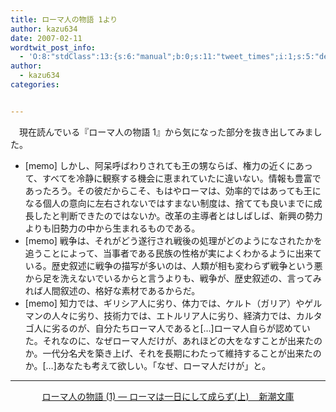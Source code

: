 ```yaml
---
title: ローマ人の物語 1より
author: kazu634
date: 2007-02-11
wordtwit_post_info:
  - 'O:8:"stdClass":13:{s:6:"manual";b:0;s:11:"tweet_times";i:1;s:5:"delay";i:0;s:7:"enabled";i:1;s:10:"separation";s:2:"60";s:7:"version";s:3:"3.7";s:14:"tweet_template";b:0;s:6:"status";i:2;s:6:"result";a:0:{}s:13:"tweet_counter";i:2;s:13:"tweet_log_ids";a:1:{i:0;i:2787;}s:9:"hash_tags";a:0:{}s:8:"accounts";a:1:{i:0;s:7:"kazu634";}}'
author:
  - kazu634
categories:


---
```

<div class="section">
<p>
    　現在読んでいる『ローマ人の物語 1』から気になった部分を抜き出してみました。
</p>
  
<ul>
<li>
      [memo] しかし、阿呆呼ばわりされても王の甥ならば、権力の近くにあって、すべてを冷静に観察する機会に恵まれていたに違いない。情報も豊富であったろう。その彼だからこそ、もはやローマは、効率的ではあっても王になる個人の意向に左右されないではすまない制度は、捨てても良いまでに成長したと判断できたのではないか。改革の主導者とはしばしば、新興の勢力よりも旧勢力の中から生まれるものである。
</li>
<li>
      [memo] 戦争は、それがどう遂行され戦後の処理がどのようになされたかを追うことによって、当事者である民族の性格が実によくわかるように出来ている。歴史叙述に戦争の描写が多いのは、人類が相も変わらず戦争という悪から足を洗えないでいるからと言うよりも、戦争が、歴史叙述の、言ってみれば人間叙述の、格好な素材であるからだ。
</li>
<li>
      [memo] 知力では、ギリシア人に劣り、体力では、ケルト（ガリア）やゲルマンの人々に劣り、技術力では、エトルリア人に劣り、経済力では、カルタゴ人に劣るのが、自分たちローマ人であると[&#8230;]ローマ人自らが認めていた。それなのに、なぜローマ人だけが、あれほどの大をなすことが出来たのか。一代分名犬を築き上げ、それを長期にわたって維持することが出来たのか。[&#8230;]あなたも考えて欲しい。「なぜ、ローマ人だけが」と。
</li>
</ul>
  
<hr />
  
<center>
<a href="https://www.amazon.co.jp/exec/obidos/ASIN/4101181519/simsnes-22/" onclick="__gaTracker('send', 'event', 'outbound-article', 'https://www.amazon.co.jp/exec/obidos/ASIN/4101181519/simsnes-22/', 'ローマ人の物語 (1) ― ローマは一日にして成らず(上)&#160;&#160;&#160; 新潮文庫');" target="_top">ローマ人の物語 (1) ― ローマは一日にして成らず(上)&#160;&#160;&#160; 新潮文庫</a><br />
</center>
</div>
